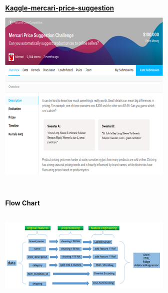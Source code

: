 ## [Kaggle-mercari-price-suggestion](https://www.kaggle.com/c/mercari-price-suggestion-challenge)

<div align="center">
<img src="https://raw.githubusercontent.com/massquantity/Kaggle-mercari-price-suggestion/master/images/1.png"
     height="500px">
</div>

<br><br>
## Flow Chart
<br>

![](https://raw.githubusercontent.com/massquantity/Kaggle-mercari-price-suggestion/master/images/flow%20chart%201.png)

